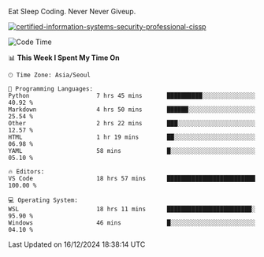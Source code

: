 Eat Sleep Coding.
Never Never Giveup.

[![certified-information-systems-security-professional-cissp](https://user-images.githubusercontent.com/44606727/157613689-acd84ec6-5f8f-4e79-89d9-a8d51f033634.png)](https://www.credly.com/badges/f394a010-85a0-450b-9136-8043af01d71c/public_url)

<!--START_SECTION:waka-->
![Code Time](http://img.shields.io/badge/Code%20Time-3%2C651%20hrs%2016%20mins-blue)

📊 **This Week I Spent My Time On** 

```text
🕑︎ Time Zone: Asia/Seoul

💬 Programming Languages: 
Python                   7 hrs 45 mins       ██████████░░░░░░░░░░░░░░░   40.92 % 
Markdown                 4 hrs 50 mins       ██████░░░░░░░░░░░░░░░░░░░   25.54 % 
Other                    2 hrs 22 mins       ███░░░░░░░░░░░░░░░░░░░░░░   12.57 % 
HTML                     1 hr 19 mins        ██░░░░░░░░░░░░░░░░░░░░░░░   06.98 % 
YAML                     58 mins             █░░░░░░░░░░░░░░░░░░░░░░░░   05.10 % 

🔥 Editors: 
VS Code                  18 hrs 57 mins      █████████████████████████   100.00 % 

💻 Operating System: 
WSL                      18 hrs 11 mins      ████████████████████████░   95.90 % 
Windows                  46 mins             █░░░░░░░░░░░░░░░░░░░░░░░░   04.10 % 
```


 Last Updated on 16/12/2024 18:38:14 UTC
<!--END_SECTION:waka-->
